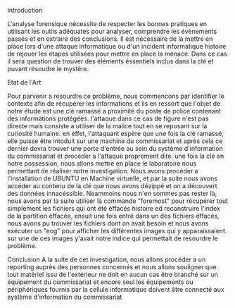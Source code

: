 Introduction
 
 L'analyse forensique nécessite de respecter les bonnes pratiques en utilisant les outils adéquates pour analyser, comprendre les évènements passés et en extraire des conclusions. Il est nécessaire de la mettre en place lors d'une attaque informatique ou d'un incident informatique histoire de rejouer les étapes utilisées pour mettre en place la menace. Dans ce cas il sera question de trouver des éléments éssentiels inclus dans la clé et puvant résoudre le mystère.
  
  Etat de l'Art
  
  Pour parvenir a resourdre ce problème, nous commencons par identifier le contexte afin de récupérer les informations et ils en ressort que l'objet de notre étude est une clé ramassé a proximité du poste de police contenant des informations protégées.
  l'attaque dans ce cas de figure n'est pas directe mais consiste a utiliser de la malice tout en se reposant sur la curiosité humaine. en éffet, l'attaquant espère que une fois la clé ramassé, elle puisse être intoduit sur une machine du commissariat et après cela ce dernier devra trouver une porte d'entrée au sein du système d'information du commissariat et procéder a l'attaque proprement dite.
  une fois la clé en notre possession, nous allons mettre en place le laboratoire nous permettant de réaliser notre investigation. Nous avons procéder a l'installation de UBUNTU en Machine virtuelle, et par la suite nous avons accéder au contenu de la clé que nous avons dézippé et on a découvert des données innacéssible. Neammoins nous n'en sommes pas rester là, nous avons par la suite utiliser la commande "foremost" pour récupérer tout simplement les fichiers qui ont été éffacés histoire ed reconstruire l'index de la partition éffacée, ensuit une fois entré dans un des fichiers éffacés, nous avons pu trouver les fichiers dont on avait besoin et nous avons exécuter un "eog" pour afficher les différentes images qui y apparaissaient. sur une de ces images y'avait notre indice qui permettait de resourdre le problème. 
  
  Conclusion
A la suite de cet investigation, nous allons procéder a un reporting auprès des personnes concernés et nous allons souligner que tout matériel issu de l'extérieur ne doit en aucun cas être branché sur un équipement du commissariat et encore seul les équipements ou périphériques fournis par la cellule informatique doivent être connecté aux système d'information du commissariat
